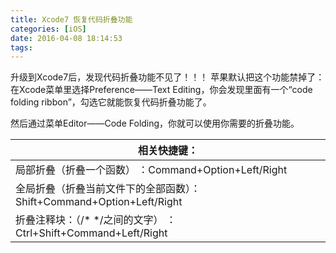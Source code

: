 ```yaml
---
title: Xcode7 恢复代码折叠功能
categories: [iOS]
date: 2016-04-08 18:14:53
tags:
---
```


升级到Xcode7后，发现代码折叠功能不见了！！！
苹果默认把这个功能禁掉了：在Xcode菜单里选择Preference——Text Editing，你会发现里面有一个“code folding ribbon”，勾选它就能恢复代码折叠功能了。

然后通过菜单Editor——Code Folding，你就可以使用你需要的折叠功能。

<table>
<thead>
<tr>
  <th>相关快捷键：</th>
</tr>
</thead>
<tbody>
<tr>
  <td>局部折叠（折叠一个函数）                 ：Command+Option+Left/Right</td>
</tr>
<tr>
  <td>全局折叠（折叠当前文件下的全部函数）：Shift+Command+Option+Left/Right</td>
</tr>
<tr>
  <td>折叠注释块：（/* */之间的文字）       ： Ctrl+Shift+Command+Left/Right</td>
</tr>
</tbody>
</table>